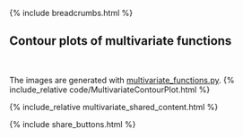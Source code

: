{% include breadcrumbs.html %}

## Contour plots of multivariate functions
<div class="header_line"><br/></div>

The images are generated with [multivariate_functions.py](https://github.com/zhendrikse/science/blob/main/mathematics/code/multivariate_functions.py).
{% include_relative code/MultivariateContourPlot.html %}

<p style="clear: both;"></p>

{% include_relative multivariate_shared_content.html %}

{% include share_buttons.html %}